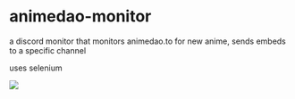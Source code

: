 # animedao-monitor
a discord monitor that monitors animedao.to for new anime, sends embeds to a specific channel

uses selenium 

<img src="https://i.imgur.com/pZPXJ1B.png">
